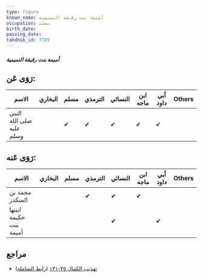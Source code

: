 ```yaml
---
type: figure
known_name: أميمة بنت رقيقة التميمية
occupation: محدث
birth_date:
passing_date:
tahdhib_id: 7789
---
```

##### أميمة بنت رقيقة التميمية

## رَوَى عَن:
| الاسم                    | البخاري | مسلم | الترمذي | النسائي | ابن ماجه | أبي داود | Others |
| ------------------------ | ------- | ---- | ------- | ------- | -------- | -------- | ------ |
| النبي صلى الله عليه وسلم |         | ✔    | ✔       | ✔       | ✔        | ✔        |        |
## رَوَى عَنه:
| الاسم                  | البخاري | مسلم | الترمذي | النسائي | ابن ماجه | أبي داود | Others |
| ---------------------- | ------- | ---- | ------- | ------- | -------- | -------- | ------ |
| محمد بن المنكدر        |         |      | ✔       | ✔       | ✔        |          |        |
| ابنتها حكيمة بنت أميمة |         |      |         | ✔       |          | ✔        |        |
## مراجع
- [تهذيب الكمال ٣٥-١٣١](obsidian://open?vault=Tahdhib-al-Kamal&file=Figures/٧٧٨٩-أميمة%20بنت%20رقيقة%20التميمية) ([رابط الشاملة](https://shamela.ws/book/3722/18730))